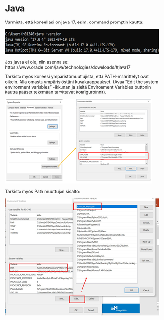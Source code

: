 # Java 

Varmista, että koneellasi on java 17, esim. command promptin kautta:

<img src="../imgs/1hello_world_01.png" style="width:6.3608in;height:0.85268in" />

Jos javaa ei ole, niin asenna se:
<https://www.oracle.com/java/technologies/downloads/#java17>

Tarkista myös koneesi ympäristömuuttujista, että PATH-määrittelyt ovat
oikein. Alla omasta ympäristöstäni kuvakaappaukset. (Avaa ”Edit the
system environment variables” -ikkunan ja sieltä Environment Variables
buttonin kautta pääset tekemään tarvittavat konfiguroinnit).

<img src="../imgs/1hello_world_02.png" style="width:5.0173in;height:2.88347in" />

Tarkista myös Path muuttujan sisältö:

<img src="../imgs/1hello_world_03.png" style="width:5.79167in;height:3.97901in" />
